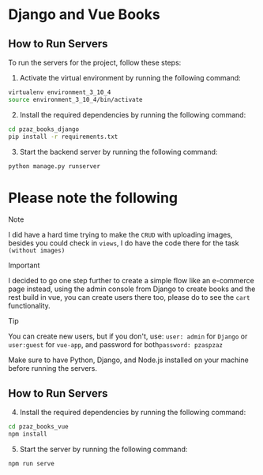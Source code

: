 # Django and Vue Books

## How to Run Servers

To run the servers for the project, follow these steps:

1. Activate the virtual environment by running the following command:
  ```bash
  virtualenv environment_3_10_4
  source environment_3_10_4/bin/activate
  ```

2. Install the required dependencies by running the following command:
  ```bash
  cd pzaz_books_django
  pip install -r requirements.txt
  ```

3. Start the backend server by running the following command:
  ```bash
  python manage.py runserver
  ```

# Please note the following

> [!NOTE]  
> I did have a hard time trying to make the `CRUD` with uploading images, besides you could check in `views`, I do have the code there for the task `(without images)` 

> [!IMPORTANT]  
> I decided to go one step further to create a simple flow like an e-commerce page instead, using the admin console from Django to create books and the rest build in vue, you can create users there too, please do to see the `cart` functionality.

> [!TIP]
> You can create new users, but if you don't, use: `user: admin` for `Django` or `user:guest` for `vue-app`, and password for both`password: pzaspzaz`

Make sure to have Python, Django, and Node.js installed on your machine before running the servers.


## How to Run Servers

4. Install the required dependencies by running the following command:
  ```bash
  cd pzaz_books_vue
  npm install
  ```

5. Start the server by running the following command:
  ```bash
  npm run serve
```
